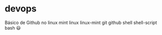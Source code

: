 # devops
Básico de Github no linux mint
linux
linux-mint
git
github
shell
shell-script
bash
:smiley:
